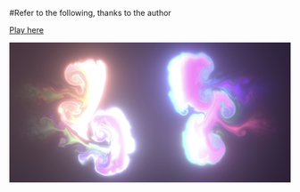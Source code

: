 #Refer to the following, thanks to the author

[Play here](https://paveldogreat.github.io/WebGL-Fluid-Simulation/)

<img src="/screenshot.jpg?raw=true" width="880">

